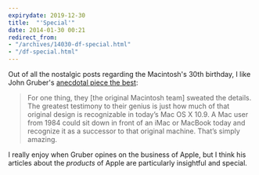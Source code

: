 ```yaml
---
expirydate: 2019-12-30
title:  "'Special'"
date: 2014-01-30 00:21
redirect_from:
- "/archives/14030-df-special.html"
- "/df-special.html"
---
```



Out of all the nostalgic posts regarding the Macintosh's 30th birthday, I like John Gruber's [anecdotal piece the best](http://daringfireball.net/2014/01/special): 

> For one thing, they [the original Macintosh team] sweated the details. The greatest testimony to their genius is just how much of that original design is recognizable in today’s Mac OS X 10.9. A Mac user from 1984 could sit down in front of an iMac or MacBook today and recognize it as a successor to that original machine. That’s simply amazing.



I really enjoy when Gruber opines on the business of Apple, but I think his articles about the _products_ of Apple are particularly insightful and special. 

